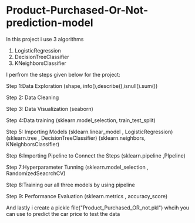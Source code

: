 # Product-Purchased-Or-Not-prediction-model
In this project i use 3 algorithms
1. LogisticRegression
2. DecisionTreeClassifier
3. KNeighborsClassifier


I perfrom the steps given below for the project:

Step 1:Data Exploration  (shape, info(),describe(),isnull().sum())

Step 2: Data Cleaning

Step 3: Data Visualization (seaborn)

Step 4:Data training (sklearn.model_selection, train_test_split)

Step 5: Importing Models
       (sklearn.linear_model , LogisticRegression)
       (sklearn.tree , DecisionTreeClassifier)
       (sklearn.neighbors, KNeighborsClassifier)
       
Step 6:Importing Pipeline to Connect the Steps (sklearn.pipeline ,PIpeline) 

Step 7:Hyperparameter Tunning (sklearn.model_selection , RandomizedSeacrchCV)

Step 8:Training our all three models by using pipeline

Step 9: Performance Evaluation (sklearn.metrics , accuracy_score)

And lastly i create a pickle file("Product_Purchased_OR_not.pkl") whcih you can use to predict the car price to test the data
